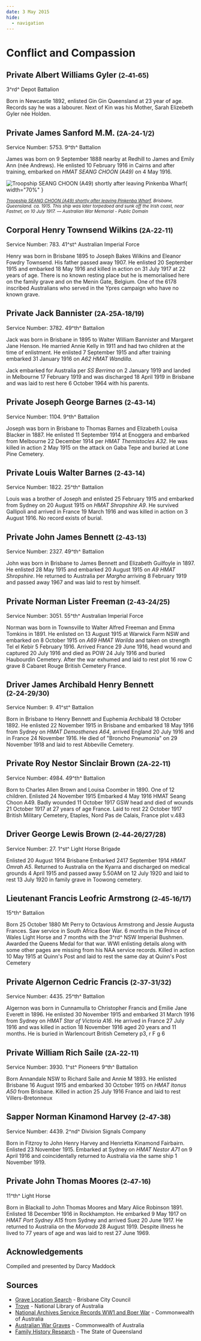 ```yaml
---
date: 3 May 2015
hide:
  - navigation
---
```


# Conflict and Compassion 

<!--
???+ directions "Directions" 

    Starting point
    Walking directions to first headstone... is the grave of...
    
    ![](../assets/404.png){ width="15%" }
-->

## Private Albert Williams Gyler <small>(2‑41‑65)</small>

3^rd^ Depot Battalion

Born in Newcastle 1892, enlisted Gin Gin Queensland at 23 year of age. Records say he was a labourer. Next of Kin was his Mother, Sarah Elizebeth Gyler née Holden.

<!--
??? directions "Directions" 

    Walking directions to next headstone... is the grave of...
    
    ![](../assets/404.png){ width="15%" }
-->

## Private James Sanford M.M. <small>(2A‑24‑1/2)</small>

Service Number: 5753. 9^th^ Battalion 

James was born on 9 September 1888 nearby at Redhill to James and Emily Ann (née Andrews). He enlisted 10 February 1916 in Cairns and after training, embarked on *HMAT SEANG CHOON (A49)* on 4 May 1916.

![Troopship SEANG CHOON (A49) shortly after leaving Pinkenba Wharf](../assets/hmat-seang-choon-a49.jpg){ width="70%" }  

*<small>[Troopship SEANG CHOON (A49) shortly after leaving Pinkenba Wharf](https://www.awm.gov.au/collection/H02243), Brisbane, Queensland. ca. 1915. This ship was later torpedoed and sunk off the Irish coast, near Fastnet, on 10 July 1917. — Australian War Memorial - Public Domain</small>*

## Corporal Henry Townsend Wilkins <small>(2A‑22‑11)</small>

Service Number: 783. 41^st^ Australian Imperial Force 

Henry was born in Brisbane 1895 to Joseph Bakes Wilkins and Eleanor Fowdry Townsend. His father passed away 1907. He enlisted 20 September 1915 and embarked 18 May 1916 and killed in action on 31 July 1917 at 22 years of age. There is no known resting place but he is memorialised here on the family grave and on the Menin Gate, Belgium. One of the 6178 inscribed Australians who served in the Ypres campaign who have no known grave.

## Private Jack Bannister <small>(2A‑25A‑18/19)</small>

Service Number: 3782. 49^th^ Battalion

Jack was born in Brisbane in 1895 to Walter William Bannister and Margaret Jane Henson. He married Annie Kelly in 1911 and had two children at the time of enlistment. He enlisted 7 September 1915 and after training embarked 31 January 1916 on *A62 HMAT Wandilla*. 

Jack embarked for Australia per *SS Berrima* on 2 January 1919 and landed in Melbourne 17 February 1919 and was discharged 18 April 1919 in Brisbane and was laid to rest here 6 October 1964 with his parents.

## Private Joseph George Barnes <small>(2‑43‑14)</small>

Service Number: 1104. 9^th^ Battalion 

Joseph was born in Brisbane to Thomas Barnes and Elizabeth Louisa Blacker in 1887. He enlisted 11 September 1914 at Enoggera and embarked from Melbourne 22 December 1914 per *HMAT Themistocles A32*. He was killed in action 2 May 1915 on the attack on Gaba Tepe and buried at Lone Pine Cemetery.

## Private Louis Walter Barnes <small>(2‑43‑14)</small>

Service Number: 1822. 25^th^ Battalion
 
Louis was a brother of Joseph and enlisted 25 February 1915 and embarked from Sydney on 20 August 1915 on *HMAT Shropshire A9*. He survived Gallipoli and arrived in France 19 March 1916 and was killed in action on 3 August 1916. No record exists of burial.

## Private John James Bennett <small>(2‑43‑13)</small>

Service Number: 2327. 49^th^ Battalion 

John was born in Brisbane to James Bennett and Elizabeth Guilfoyle in 1897. He enlisted 28 May 1915 and embarked 20 August 1915 on *A9 HMAT Shropshire*. He returned to Australia per *Margha* arriving 8 February 1919 and passed away 1967 and was laid to rest by himself.

## Private Norman Lister Freeman <small>(2‑43‑24/25)</small>

Service Number: 3051. 55^th^ Australian Imperial Force 

Norman was born in Townsville to Walter Alfred Freeman and Emma Tomkins in 1891. He enlisted on 13 August 1915 at Warwick Farm NSW and embarked on 8 October 1915 on *A69 HMAT Warilda* and taken on strength Tel el Kebir 5 February 1916. Arrived France 29 June 1916, head wound and captured 20 July 1916 and died as POW 24 July 1916 and buried Haubourdin Cemetery. After the war exhumed and laid to rest plot 16 row C grave 8 Cabaret Rouge British Cemetery France.

## Driver James Archibald Henry Bennett <small>(2‑24‑29/30)</small>

Service Number: 9. 41^st^ Battalion 

Born in Brisbane to Henry Bennett and Euphemia Archibald 18 October 1892. He enlisted 22 November 1915 in Brisbane and embarked 18 May 1916 from Sydney on *HMAT Demosthenes A64*, arrived England 20 July 1916 and in France 24 November 1916. He died of "Broncho Pneumonia" on 29 November 1918 and laid to rest Abbeville Cemetery.

## Private Roy Nestor Sinclair Brown <small>(2A‑22‑11)</small>

Service Number: 4984. 49^th^ Battalion 

Born to Charles Allen Brown and Louisa Coomber in 1890. One of 12 children. Enlisted 24 November 1915 Embarked 4 May 1916 HMAT Seang Choon A49.
Badly wounded 11 October 1917 GSW head and died of wounds 21 October 1917 at 27 years of age France. Laid to rest 22 October 1917 British Military Cemetery, Etaples, Nord Pas de Calais, France plot v.483

## Driver George Lewis Brown <small>(2‑44‑26/27/28)</small>

Service Number: 27. 1^st^ Light Horse Brigade 

Enlisted 20 August 1914 Brisbane Embarked 2417 September 1914 *HMAT Omrah A5*. Returned to Australia on the Kyarra and discharged on medical grounds 4 April 1915 and passed away 5.50AM on 12 July 1920 and laid to rest 13 July 1920 in family grave in Toowong cemetery.

## Lieutenant Francis Leofric Armstrong <small>(2‑45‑16/17)</small>

15^th^ Battalion

Born 25 October 1880 Mt Perry to Octavious Armstrong and Jessie Augusta Frances. Saw service in South Africa Boer War. 6 months in the Prince of Wales Light Horse and 7 months with the 3^rd^ NSW Imperial Bushmen. Awarded the Queens Medal for that war. WWI enlisting details along with some other pages are missing from his NAA service records. Killed in action 10 May 1915 at Quinn's Post and laid to rest the same day at Quinn's Post Cemetery

## Private Algernon Cedric Francis <small>(2‑37‑31/32)</small>

Service Number: 4435. 25^th^ Battalion 

Algernon was born in Cunnamulla to Christopher Francis and Emilie Jane Everett in 1896. He enlisted 30 November 1915 and embarked 31 March 1916 from Sydney on *HMAT Star of Victoria A16*. He arrived in France 27 July 1916 and was killed in action 18 November 1916 aged 20 years and 11 months. He is buried in Warlencourt British Cemetery p3, r F g 6

## Private William Rich Saile <small>(2A‑22‑11)</small>

Service Number: 3930. 1^st^ Pioneers 9^th^ Battalion 

Born Annandale NSW to Richard Saile and Annie M 1893. He enlisted Brisbane 16 August 1915 and embarked 30 October 1915 on *HMAT Itonus A50* from Brisbane. Killed in action 25 July 1916 France and laid to rest Villers-Bretonneux

## Sapper Norman Kinamond Harvey <small>(2‑47‑38)</small>

Service Number: 4439. 2^nd^ Division Signals Company 

Born in Fitzroy to John Henry Harvey and Henrietta Kinamond Fairbairn. Enlisted 23 November 1915. Embarked at Sydney on *HMAT Nestor A71* on 9 April 1916 and coincidentally returned to Australia via the same ship 1 November 1919.

## Private John Thomas Moores <small>(2‑47‑16)</small>

11^th^ Light Horse 

Born in Blackall to John Thomas Moores and Mary Alice Robinson 1891. Enlisted 18 December 1916 in Rockhampton. He embarked 9 May 1917 on *HMAT Port Sydney A15* from Sydney and arrived Suez 20 June 1917. He returned to Australia on the *Morvada* 28 August 1919. Despite illness he lived to 77 years of age and was laid to rest 27 June 1969.

## Acknowledgements

Compiled and presented by Darcy Maddock

## Sources

- [Grave Location Search](https://graves.brisbane.qld.gov.au) - Brisbane City Council
- [Trove](https://trove.nla.gov.au) - National Library of Australia
- [National Archives Service Records WW1 and Boer War](https://www.naa.gov.au/explore-collection/defence-and-war-service-records) - Commonwealth of Australia
- [Australian War Graves](https://www.dva.gov.au/wargraves) - Commonwealth of Australia
- [Family History Research](https://www.familyhistory.bdm.qld.gov.au) - The State of Queensland

<!--
<div class="noprint" markdown="1">

## Brochure

**[Download this walk](../assets/guides/printers.pdf)** - designed to be printed and folded in half to make an A5 brochure.

</div>
-->
